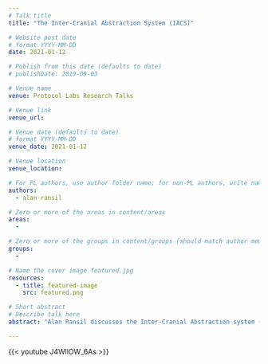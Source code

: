 ```yaml
---
# Talk title
title: "The Inter-Cranial Abstraction System (IACS)"

# Website post date
# format YYYY-MM-DD
date: 2021-01-12

# Publish from this date (defaults to date)
# publishDate: 2019-09-03

# Venue name
venue: Protocol Labs Research Talks

# Venue link
venue_url:

# Venue date (defaults to date)
# format YYYY-MM-DD
venue_date: 2021-01-12

# Venue location
venue_location:

# For PL authors, use author folder name; for non-PL authors, write name as in paper within ""
authors:
  - alan-ransil

# Zero or more of the areas in content/areas
areas:
  - 

# Zero or more of the groups in content/groups (should match author membership)
groups:
  - 

# Name the cover image featured.jpg
resources:
  - title: featured-image
    src: featured.png

# Short abstract
# Describe talk here
abstract: "Alan Ransil discusses the Inter-Cranial Abstraction system (ICAS), a ‘Merkle Forest’ of content-addressed types and programs."

---
```


{{< youtube J4WllOW_6As >}}
